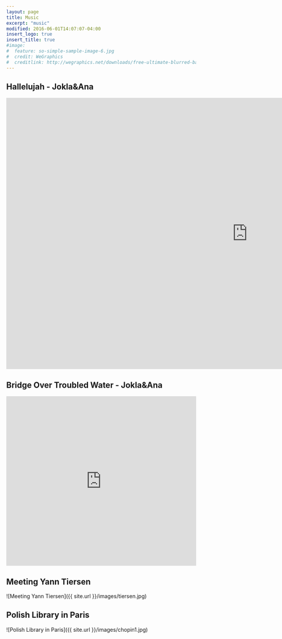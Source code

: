 ```yaml
---
layout: page
title: Music
excerpt: "music"
modified: 2016-06-01T14:07:07-04:00
insert_logo: true
insert_title: true
#image:
#  feature: so-simple-sample-image-6.jpg
#  credit: WeGraphics
#  creditlink: http://wegraphics.net/downloads/free-ultimate-blurred-background-pack/
---
```


## Hallelujah - Jokla&Ana

<iframe width="1280" height="720" src="https://www.youtube.com/embed/PBw9HMJi928" frameborder="0" allowfullscreen></iframe>  

## Bridge Over Troubled Water - Jokla&Ana

<iframe width="100%" height="450" scrolling="no" frameborder="no" src="https://w.soundcloud.com/player/?url=https%3A//api.soundcloud.com/tracks/278550964&amp;auto_play=false&amp;hide_related=false&amp;show_comments=true&amp;show_user=true&amp;show_reposts=false&amp;visual=true"></iframe>

## Meeting Yann Tiersen

![Meeting Yann Tiersen]({{ site.url }}/images/tiersen.jpg)

## Polish Library in Paris

![Polish Library in Paris]({{ site.url }}/images/chopin1.jpg)